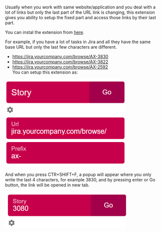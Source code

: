 Usually when you work with same website/application and you deal with a lot of links but only the last part of the URL link is changing, this extension gives you ability to setup the fixed part and access those links by their last part.

You can instal the extension from [here](https://chrome.google.com/webstore/detail/combine-url/lnmkibhfmgahenghonphjlepcdbdjpon).

For example, if you have a lot of tasks in Jira and all they have the same base URL but only the last few characters are different.

* https://jira.yourcompany.com/browse/AX-3830
* https://jira.yourcompany.com/browse/AX-3822
* https://jira.yourcompany.com/browse/AX-2592  
You can setup this extension as:

![Sample set up](img/sampleSetUP.png)


And when you press CTR+SHIFT+F, a popup will appear where you only write the last 4 characters, for example 3830, and by pressing enter or Go button, the link will be opened in new tab.

![Sample link](img/taskUrl.png)
